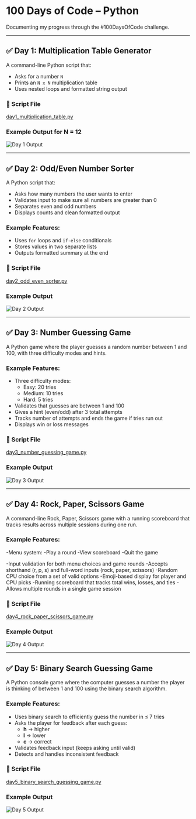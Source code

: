 # 100 Days of Code – Python

Documenting my progress through the #100DaysOfCode challenge.

---

## ✅ Day 1: Multiplication Table Generator

A command-line Python script that:
- Asks for a number `N`
- Prints an `N x N` multiplication table
- Uses nested loops and formatted string output

### 📂 Script File
[day1_multiplication_table.py](day1_multiplication_table.py)

### Example Output for N = 12
![Day 1 Output](images/day1_output.png)

---

## ✅ Day 2: Odd/Even Number Sorter

A Python script that:
- Asks how many numbers the user wants to enter
- Validates input to make sure all numbers are greater than 0
- Separates even and odd numbers
- Displays counts and clean formatted output

### Example Features:
- Uses `for` loops and `if-else` conditionals
- Stores values in two separate lists
- Outputs formatted summary at the end

### 📂 Script File
[day2_odd_even_sorter.py](day2_odd_even_sorter.py)

### Example Output
![Day 2 Output](images/day2_output.png)

---

## ✅ Day 3: Number Guessing Game

A Python game where the player guesses a random number between 1 and 100, with three difficulty modes and hints.

### Example Features:
- Three difficulty modes:
  - Easy: 20 tries
  - Medium: 10 tries
  - Hard: 5 tries
- Validates that guesses are between 1 and 100
- Gives a hint (even/odd) after 3 total attempts
- Tracks number of attempts and ends the game if tries run out
- Displays win or loss messages

### 📂 Script File
[day3_number_guessing_game.py](day3_number_guessing_game.py)

### Example Output
![Day 3 Output](images/day3_output.png)

---

## ✅ Day 4: Rock, Paper, Scissors Game

A command-line Rock, Paper, Scissors game with a running scoreboard that tracks results across multiple sessions during one run.

### Example Features:
-Menu system:
  -Play a round
  -View scoreboard
  -Quit the game

-Input validation for both menu choices and game rounds
-Accepts shorthand (r, p, s) and full-word inputs (rock, paper, scissors)
-Random CPU choice from a set of valid options
-Emoji-based display for player and CPU picks
-Running scoreboard that tracks total wins, losses, and ties
-Allows multiple rounds in a single game session

### 📂 Script File
[day4_rock_paper_scissors_game.py](day4_rock_paper_scissors_game.py)

### Example Output
![Day 4 Output](images/day4_output.png)

---

## ✅ Day 5: Binary Search Guessing Game

A Python console game where the computer guesses a number the player is thinking of between 1 and 100 using the binary search algorithm.

### Example Features:
- Uses binary search to efficiently guess the number in ≤ 7 tries
- Asks the player for feedback after each guess:
  - **h** → higher
  - **l** → lower
  - **c** → correct
- Validates feedback input (keeps asking until valid)
- Detects and handles inconsistent feedback

### 📂 Script File
[day5_binary_search_guessing_game.py](day5_binary_search_guessing_game.py)

### Example Output
![Day 5 Output](images/day5_output.png)